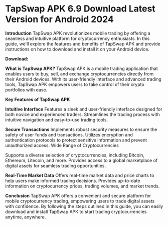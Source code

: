 # TapSwap APK 6.9 Download Latest Version for Android 2024

**Introduction**
TapSwap APK revolutionizes mobile trading by offering a seamless and intuitive platform for cryptocurrency enthusiasts. In this guide, we'll explore the features and benefits of TapSwap APK and provide instructions on how to download and install it on your Android device.

**Download:** 

**What is TapSwap APK?**
TapSwap APK is a mobile trading application that enables users to buy, sell, and exchange cryptocurrencies directly from their Android devices. With its user-friendly interface and advanced trading tools, TapSwap APK empowers users to take control of their crypto portfolios with ease.

**Key Features of TapSwap APK**

**Intuitive Interface**
Features a sleek and user-friendly interface designed for both novice and experienced traders.
Streamlines the trading process with intuitive navigation and easy-to-use trading tools.

**Secure Transactions**
Implements robust security measures to ensure the safety of user funds and transactions.
Utilizes encryption and authentication protocols to protect sensitive information and prevent unauthorized access.
Wide Range of Cryptocurrencies

Supports a diverse selection of cryptocurrencies, including Bitcoin, Ethereum, Litecoin, and more.
Provides access to a global marketplace of digital assets for seamless trading opportunities.

**Real-Time Market Data**
Offers real-time market data and price charts to help users make informed trading decisions.
Provides up-to-date information on cryptocurrency prices, trading volumes, and market trends.

**Conclusion**
TapSwap APK offers a convenient and secure platform for mobile cryptocurrency trading, empowering users to trade digital assets with confidence. By following the steps outlined in this guide, you can easily download and install TapSwap APK to start trading cryptocurrencies anytime, anywhere.
